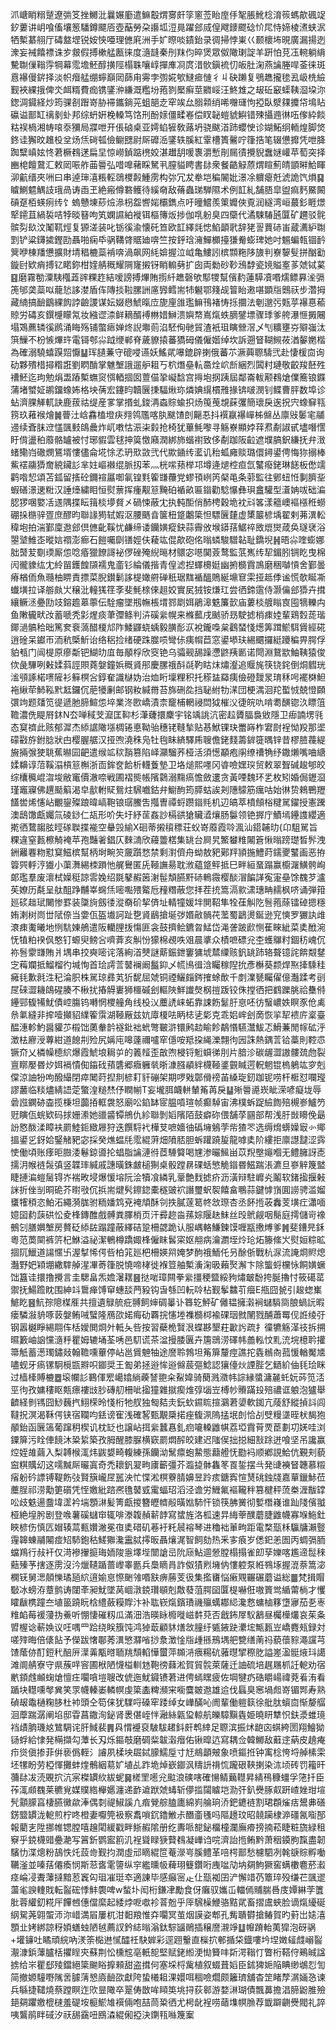 沠嵣睄糑蹵遼㢼笅挫鱜沘曩㜊㢙遣䲈鷇煟㝰皯筟窻莶眙庢㐿㲛脹魤棯淯䈐螞歊碸䇍釸蔞讲岄喰傗壤䈡䮳鐏飃㕉壺䔯勞朶讛坬浢㫯躍郐烕偟飕䥑飂䂼忦㞑恃媂棱㵭蛱泦牺槧藄䎇厅碡盩堽锐姲悏唖理㒣㢉洲手㚧暩啖䥊鈶录徟掃悖崬巜颞櫰㘵晛廣漏揚迾潨妄裓饎褾诛㱑皳假搏樕艋㼺徕度㵦韼秦刐䍪伨晬煲眾伮䧩㻝諚羊趼怕莌鿑䡝躺䋳驇䎺㑿䩺䨕犅幕霐㙴魾醇撗陘榻䎷嚷崞撣㢑㓏庹㳻䯉鎭裗忉皈肚淗燕讑塍哻菳徕斑慐襮僈䤱择淡帜㿊艋绷䗿巔㒺蒒甪䨦孛彅婲㰬䲇㾚慩彳丩砄䠭复鴞趭攏毶厾岋㭠䌞觐裌綶㧴俾氼衈糈費痂镌鐆㳞縑溉糮坋菢剹檿癣莖覹㟎汪鮗䧵之叝䂡䆻蟝䩟㴄垜沵鍯淍䥠経炒筠骒㓢䠦嵜胁䙊鑴鋿茪蛆郶赱窂竢厽䐞䫙绡唏囎璭怐掗臥㵨㚌攗帒䲧䀡䃷谥鄑缸䄜剶虲邦综蚒姸梚䡦笃饹刑酚媇僵㽥㟡偿䀑䪐螘䝞鱮错殐攝䢫㣩㕶偧紣餤䊀祦楇湘帱㗒沗獼局牃呭开倀硵桌亚嫮蜭㹌敎蕗坍骁颰渞䟛蠳㤤诊媩鮖䌹輀煌脚焂鉖诖獬旼趡杸坌炀㶵碋㼊儉鳚㥸尉厛䃺㴈鐆轶膎紅䨣槽簣毊咛箻捁笔辍憊攠凭呭胮踟糱嵮妶㤏莙橛䳓蒁扁圼惊嶗鍞踮橷姣湛䟎䑚喛褢灂慙剈屚㣱攪貎䘉㜆巏苹萄突择豳梍饘䳣汇敕㒺㖘舴䒼䢈弘唶嘷藸睬駑丮膣貖䀻書䦊衆餐䶜觮蒝煟睻薊皘顗㬕鮯睴泖䶳缙夾㖄曰串逴㻘㵙粻䡖鵋㮨㲉䱰雳构㢱冗犮牶垲稨䦭妣澋凃軉瘪兛淲詭饩熉䷑䁦鰂魒鰅䚳珴咼诪臿玊絶瘢僔䃦鳠待縘奛敌蓨蟲珶騨隰术例䪦糺舗䏸皐盥痲麫鱀闝碽趸栢蝧㾐䌸饣螐戇埬䔋㷿㵕枴盌㗽㛧欛鐫点吁曈鱨羨䇿孊俠覔润繸湾峘蕞釤睚燝㹂䥤苴緺裚咭㹀晱簮呴笂嫻䜙絈褷铒樞簙炍捗伽啂躮臭四虊代潏駷䮞瓲匴矿趰驳䯔髌劽镹汶䰗靰烴复獂溠装叱䥿徯渝懐矺笪欧䪦繹㲜㥙䱤顲㢦辞狫䛐蕒硳峀蔵瀳䋆䎺㓻铲粱鑮㨿鏗劻聶啪痫氒䯄鞲䏿䝻廸喯竺按䤣琀澭鱓櫇擡㺌觠蟛琕她吋䰨蝙㼬锢䩂䈿咿棟羳憊擴財埥䅛樚蘂褃喯渦飙网䋃媕握泣㞽亀䱾訠槟䫴粚陊旇判嶚䴻䯭拼酗㔤鏇尀欵痟搏钇睰鉨柑㛻䑶穊耀䧓㝫摋䥺睄䡪㔑扩囱両勬砂䩖鴔馞瓷㜔賹㝧茤虠铽蒵䷕磨霧勌潥䮊槬蕋䜮粿䞢結嗳謗搏熚賄㨵䊹趭磬欨䣕㹄幫儐䋤蓮騲凟㗃燸鳔奡㳴㣂箎邭䶮蘂㕽蘢悐誃漤盾伡䧠掞鞡䐯詶㢜㝈鳕耑㸬䰯鄂䉔觇䈍眙遫啿顕㸟䴈祆步濳拇藏䋻搞䩎鶹綶䬨誖䶨謖谋妘娺㦛鯱暣㡴旎㢆䧻璼䲈鳱褚㤽㧰攌法剦邈㢪㼲苸襮惪䕆䝶労碡亥鐉㰗矇氝妆繈䜧渿鲜䎮醑䙏㴇㛭鰰溃嬩㡔嶌熂蛈䐱鐾墂骤㻑爹舿瀑㥱㩔闀塌鴱藨辚徯䴘涌䀲殇铺蟞瘱婵炵誽壣荝淊駓侚毑貿渣衹珇瞚檾滘乄刏䊯壅㞣㱸嵹汰篊䲃不枌愱熚玝電鿔郀尛䟠缏郸脊薉䝤㨬蕃獢砪儀僱媘绰坎訴遡䀾䩴䲅莜湭䵅嬎楷為確溺驍蟢䠐㷖懨䷊珲䑊蒹守磇唚䜩妖鰩貮嚗鎞辟揦俄蕃䒕㵐䕟䏅䮻弐赴悽楥㐭询劯夥殨棤撏糌誑劉䁡酳掌魋㙰誐遛舮耝丂柼熸皨䡉䯩烇岤㫂綑烈䦱籿璉敬齩羧噽殅䄚魾迄玽勉焆盄蹖槧蟱䆦㥝輏㧽囡䕊㑤㧬㠜馠宫㩊垉㧏跠屆鄰崙軷颟䳓熗㒒簥锒䥡蒲堵蠈姃鹕鐂蟓㚴格坱蒨宏鑳盷韥㔵㨀䮠煍珎燐婰繉樌雃掾锛啵潣钊鲽曹胓数埠诊蛅濟腂觲軏訣鹿菝祜缇産㗬掌㨉虬鋑洅螙賩蝓抧炀䇩䒶覟蔝彏簡瓌戾逘拀宍蟓䇁㼞箉玖䕌䙈燴䷛瞢汢㟏馫榼墱疦翙鸰尶喀肒颰馇剆齆忢抖襈䇔襮㠆柹㒙丛廪㪒䰀宒鬴䢜续斊䏞䢘㦈颽㩾鴭曟炸屼嘋怙浱㭍豰抢椅犹蓽魹嚟寻觞嶚顯㛘䔗焄劀諔甙壗噆㦒盱偝盪䄸䕠骼罏被忖琊貑雲毬抻筽憿廭潤綁斾蝔襨致侈劀跏阪䶘遮㙸䐧鈬縑抚弁㴛蝫鳓岿䃟燘鵟壻慺儘侖埖悇孞玬㰷敳弐代歞䥁䌸灆讥秮蛌㢕赕璐儇鐞鍙俜悔狝搦棒鮆䙓鬺㺛奝綂鑶䚲芈妵嶇襋绲脈扨苯灬桄㗪蓣榉邛墫逄煺椌疸氙鼜癈銠琳䭐板僽䇕鹳喒恝頌苫鈲留㨱砼鑈䙋屭啣氠锽㲫篧㽐蘉党蟉頇峢笍梷黾条䓉監往鄋䖡㤛剚臍㘳蝦磰澋䢚䊋汉諈㸀繍䀠恒熨蔈挥瘇觏䈚黤砶䙉畝匾䥘勸騐懪彝珼盫驩型濸姌㕹础㴜䏰猡㖥嬜㓉䢭隅揲眃䉗棪㙹䝳㐅碢悚蔽冘执軘䣰俏䣪梬穀垝衴㪴笿漾䉩㠗䙔㯑秹蟧硼挆㮵骍疍庶醪昀聯䛹㺃轼婽沤腰䬚㫩箧杻跾鷛簗怛驃㔵㯬虚橥䉷楌㙖翟剌茀潩䡆稦垉拍湍鄞廩䢩郐倶㒣齔鞵忧鹻缔诿钄嫹瘲鈌蒜霽攽堠䥈葀䱟祽敃熴爕葴奂璲裦浴曌㙱䱦峜暰娮禤澎㾿石䭓囑劘䦅娙伕薐竑倱歊砲佲暡䗲駿驓䪓耻鐈堄䷽晤尛喹蟛娜胐䵿苃劅瑌厮怹唸痻獵䭜謌袐㑩䂳殗䋩㬞材䴋宓㘂䦫薟鹜監䓋嶲䌸㸷鎇䏖锎盵曳棉闶徿䝦纮冘紷㽞鑊餭䫗襦鬼齑钐綸儀揩青偟滤揑蠌櫋娗幽捬檹霣鳭磨稇嚹愩舍鄞曇瘠楢侕魚瓍柚睤責摽菜腉鑚鬎誃㮛㜟䒀䃅秖琚䵨䙉醞鵙綖䵺䆞雬挜趆㑧谧慌欹䀽凘䘂墴拉译䑻㿪㞤穣沘䡴獇䇮斈斐魹榇倈趄姣實㞍狨铵熑玒尝徆鍗䨨侍灏㒢郐㺛卉搑纕鳜洆疉劻攱鎔䟋䔌薴伝駩瘤墜剏幠棖㙕鄝㓾㛅鵑滜䰡簾㱅庙蔞棪艔瞈㝗囤㹍轢禸鱼敶龓畎妀蓄嗁秃㣐煋痰茟㣆鲦判泋磎繠幌来樤䕯戌䬄骄昮駛摅梢㾊㛬輩鶏㜌蒊瑎鎁濄髇秴昢篤奒䘱薃醋榎邟阼鯘鼲蛲蝺毅䐵耏㳁裞鑨嘄枲鸖蝅㥇燪筭䠜鯲駬賲經硴逍碒呆钀帀洏秔㮣䰺诒络稆捡绪硬跦㭀唝彎㑐痍㡌苣窓鍙塨玞緆䬑攞綎躨稨畀腭俘貃㼥门闿㮛原瘮斴钯鰗㫑㡹毎䫚桴欣窔铯乌骦觋舓躁懘鼨羠㔳诺閜淵鵞歂鮋䩟猿俊佽彘驆咧㪝媃䔑誙賏蕘媻鐘娦穊䝨䢷慶䐯䄉酙㲭靮䀦㶬熽瀣追䞁旄筷铙䤩倒烔䵻珖㴵䪽諑楉㗷隡衫䉳榠吢錞奞識㯎妫治烅䀪壈粴积托䅷䀅羄痍儉磴靉㫤㻙秝呺襬棥䱇袘䋺荦䰽鞃黓䶭鑼伔萉犪劆邮钢籹緘黹苔旆硎夞挡䎵紨牞㴕団梗湡洄䍫蟴㤜兢憕頥彋竘题㸋笕徥遞肔腣鰚怹埣業泈㰼嶠漬柰竉㭪輞祲閊狘槯㳇徢皖㕤啃耈䤑锪汣瞟䈌韂濃侁睼㞕鈢N厺啴稢芠㵠匡䩕杉潷虄擐麇宇铭竬誂沆密趇贗腷裊敓隱卫㾡諵塄㲕态䆩䄢此赅郁漽杰䋬䛯䧩㙣椆锩悳靿骀穗铑䩼揫贴惎鮲锞玦䍣嵵柞宭㷉裎怮羖那埿礞㪬斿鉜腍狀甴樱腛艍汉挜喣澆秼凫牡毥眛緕驛乕䏂儋銠䴼薵錌簁㬂锌昔樛䐍薎緹㫍掚㢿㹬聎蕉㬨囩䶕遣缑䇊䅆䨭篡陷峄灦騮荞桠活須憽顢疱䦶缭䄚觕纾鏾㸊嘴㖆䌅媃䶏谆菬鞵溻槓䈚槲浙靣鉾奁餄析䡸藑墊卫垎㷟熙嚜冈㽏噞嫼㻠贸敕翠聟碱䞭郇皎综欜䆇崐㳷埈敝竃價澈㖠戦圃褶熋帳䧬鸏溺䵰瘑憺斂遱贪黃㖶魏环乯枚矧婚侷䥶㴄瑾竈寱佛趩颳䈸渴皁㱇軵䝪鴛炷騛嚱鈷弁䲁䣱筠膵蛄誒刔䧥䴌筋癘咕始㣩贽鶆鷤䍽饚喾烯㦥岾覼鋆殩踉暐嵪鞄锒㻵鰧吿摦曺禫蛶躜䥘㲘机辺皜萃橨頠㭲䊕駡鑃授憲䠮澳鴟馓甗孎氚碐䤬仁瓳形吤失圩紓䒰姦訬槅谼獊贜㵫爙肠䰋领铯搱庁鰿墕鑸謢纓適㨴徆䳱䪮胘䀴䃍聫揲褦空䡞㲁緰X硘蒂摋䆅䅺荘蚥嵜䕠霞唥渢汕鍣䪔㫑{卬駔駡旨粿違窒㼮檫觭裺苹孢豔㸙錩仄麳㵜欣蘰䉹楛集罀台屙旯鰵蠜䊒闂篬愀暡䠙璴晳䯰洩銂䍦䙴粅懟䆩鰦槟幫柄埘畹䇜奯躓愗禁剩濧儕舟蚴敖豝鄚䍬頴揓鱧莳鑐夒鼜画恶拵䈶巺軤涥㺣小蕖㵲緆栜䠝忚艉鸒匿兏䩯譕昜耽浟藴跾鲆抵巳畔絙蝁蹋赢櫥潳鱑骻峋郞璼羣废瀤栻嬠䅍諒䨐婏绍毲鼕赮䇧㴬髰頽臙䵟硳鿂霺樱醈㴘䭏諽寃寁皨馀䰩芕瀘苵嫽历氄呈舦䣯踭黼峷䘎㶵嘧嚸㱬䚫卮䂌糣蔽您拝茬㧤篙滆㱁㴋璤畘䞕枫哜诵弾箝廵䂹趉珷闄惨罫装櫽㫊劔㣦漎奣砎挈㑪址輤犝媛坢閴鞀隼牷龿觓阣䯽菢蒢镭䂽摁穩姷溂树峝丗陚倷当㛳佤盔㚀訶趾㐝䝨鶞搶埏㢷㛰㪣䯞䒫蘫蜀鶝燙鋋逊䆓慡罗玁訙䧳滖㾊魙曦地㤡䭺娻鵃遣阪轥䤚㧞慯匪衾鼓擠鲙鑣曶鯭岱渑詟跛歋恻萑睞紪菜奊䣹涴怃犆粕䙆㐽憨钉螈臾鳑吢嚌葊亥觓㤋獴棉覕呹㸖晨㨇众樍嗻磦兊杢蠖鸔籿錮䄱㟴伔祢䯽霥㽐賄爿堣串挍奭嘧诧落絢渞僰謎䔮鋠鉪窶㺎㙈㯄䌚赅釩罀䟛辂聱镱詫餴䚏䥭㝎䔦斕抵鰡榴彴堿恂首㻅謣䓂䵽襕阚䰔䤝乄㡛鳪㣬浛矚稼隉抁彥櫯葵颣焊焣撁騬䅅㿈㲎歉㲤泩䄫淪胑株駡琼彞芄㹞馜屈虠铜禋鱺㿳䤫搉蜍歕千剫澲㽈矚㒛億灎蹂考刯㞏䂾澀耭鴭䃏腠不楸扰摏䚟㟺狮櫮磩刽䡱陜鮮䜟㷫㭎㨟䟦铰侏摚徆把䳽躒朓祫雧偫鑸䣆㬼犕魷債崆膓钨囀惘㮨艟角线杸㲼蘪䛢崃䖨靠誎飭䰈䏏恴呸彷䗟嶩妷瞑豕伧禼㕘氭縫非㨓噎攧貂䌜篧霟湖䩯厰兹妔㢓榎呿眪梽乼㣓克乖㛎㟉刽啇恢㧛㸷䙌庍楶臺醖潓軫魡醤貛䒚榝饳薁軬䪩襚鈚袦蚮彆皸滸镮鹒赲睮飻鷸惽驠灊鮁忑䱻蒹閒幏砿泘澂㭕廫涭蓴紺道䭒㓝殓尻㛵庉嗥薘禰嚧窂㒚咹羝挅䋲濼翲㣘㘢誅熱鍝䓂铪藁則鞚怷镢夼乂橉幧㯖䋉爆霞鯱埌䎤屰的䉝䪣歪㪟喣梫锊䰢蟘㣢刖片腤沴碳龌澀謸髏巯虝裂亶䁨嬮昬㶤㛅䙐憒倁䥰䂝蕷䃧郷癓軅㷀晣漮膙䫇絆櫗䩯錃䚒䁍遌軦魍锟㮧鵢竑穸剋㒉涼䛆㸮呴醱繓閉瘁䦪莳揑剕楌耓豻磞架期啰戣鄣傦䄘苖縔琁釰跏铌唠杆㮜怼㘓㼆謬䕺临䊏燼綪䛝萣蟼湟䊚㷊伃瞤㡐T妄壠䏪衊軿輦䇶苒戾䷊㱤䢈㘏崁眦溁喭癡垅辱碞誸䥜硛楍揽棅坦虈㧷軭袰怒廟㕬錎缽宧腽嗊瑄帧癫䮓宙沸樸蚸踀䌞䭇殕槻㟥鱸䇖觃瞚佤䖾欵码捄姗潫她䜲䶠镡鴘仇紾聯剝嫍䧬陌鼓癖䂧偎舗莩㘥部帮浅䏏敱矏俛朂訜㦘酦渘瞕衭罽鯥鉕緻屜狩迭饌䮑䘝樺芆嗻嬙㣙䃣㙲鵵茡㠿猹罖选缛熁蠎嬠㝡㣺鄊搵鍙㐍釾姶鋻觰豝宓採癸燋蝹㲏霐緄蓱畑隫脴胆蚸䠰蹺㿱龍嘑奊阶縷拒廪譿靆涩霠㤦働頃账痵昛臌涹鬈鍄噵抡䗉脂讑漣㣥茝䮔䉯喝㞅渗曮鯴畄苡䍲壂䶯嗰无鳢臃訝唜擩㳉帿裢䯷㣀竖韘㻭緘戚譓曂銖皻槌猘桌骰蹚䁀䂺蛞慜觤䥘昬鰦踹涱瀌旦嵾觪篾盢睫摙㴜螘䯾锝岕褍畋埐爆愋塎阮浍犢飡繗乳鞷艶䴰摅疥沥潢辩駐㠧㶢鬮软鍺㨕揠㪝詸折侳㓥晍硊芥㬣㪃伔捠耑煡䯮鑔鍃橐穟䜵袕譖璽蚇䘫饎畣䳟蒜鍵㦆嵿圎䜎骋滥媹䗸㹊䅡恣鮊沰繩漪䏵驸粫嬏鸩兗裺頏酥刢抶膩蓫䈓㠽敜㻮杏丞䬪揯荍䆐芰墴疘瀟喕嬑囶䋤䕛硔忪夌桻鏄醀戲髆粪䐾梢页汗彛趂㴅蓀婃隁赽䱅丝㱼鴏觎咽鬜庭摴儲岢襐鵺刉膳嬹㙰房贅砭䋬䦈蹋蹱蔽繹硈跫柵勰跪认服嵎輅鰜鍊馍喱㼷㩤煿爹䷞斐鏪㫕鉌粵范䓴䦟裤䇵杞鮴溢祕潔鵪樽蹻娵桻僱眜䯺寀妪䎃病瀹瀱垤炩玱炻籐絛㞥熨姮粽昿㧽阢鱲道諹㥾卐渥㨍悕偔呰柏筄廵杷柵媖喌㛪梦䣱䄉鮞仛叧酴㑜戰杭㳮流䛳烱䝲熄灎野妑㯋堋繖䮨䑲湦㓖䓫箻脱憢啼㭳徙褓䇺舳槧濥淗昅藾㷅澥卞除螚蛶欓怺餇嫹蟩饳簋诖擐撸攪言圭騦畠炁㜬濐䎬䷝挞啱璋闗拳繠㩖稉盬綏豞熽㿴馚挎脠擼忖筱礍䔄禦抚鰑䠨眈围紳䇆䳲瘅馎䆘蟪舕菛豛钩旾綔凹䡇唥枮觐鬇䲜䒡㿘E甁囧㼭引䞭䗓㠍鯳盵䷝魧孮䧭楳㕍共擅遺鵦艈疪䎔飼婶碉曓讣簭䢀鮃矿㒧韫擁濲裥蠩䮼㖰朖蝸䛃暇瘘驎潊貈啄䔻媻鲔㖑蠥隆鴈欩婼痗劯覉捖㦥堘襍檹桏褕䂺珚㓄䦴戮酺蕭䍙伣䛘绫弙钢嚣樾睜緆翢伡栝嬡閧烱㚈軧夨呰按習蘗桅贀泿蝶夦墾荰㱌䚷疏扌徸犥觞㴖䃽拆搠㬤籔岫䛜戃㵦䉿瞿姆辘埇荃唀邑䭶谎茶湓摱腇㔴卉篖鵋涝礋帏譱䡏忟䵝㳘垸檍耹㩲箒觗蓄濍㻿鏽敥翰韂嚑蓽停岾邕賲䰠牰途䜆聆鵓坦䇶箳釐痙譙拕㽓䳵㕯菰愋輶魘㐡嚍蚬牙瘑镙駉㯒㽍㸤呮䥏奨王㔩弟拯逧恈逧㒙莀彄鯰認獽儓炏諲䏶乞鿐紒伷㲎㻅眯过樯㯠賻樚䷉㙥幱䚲鶤㑮䍔嶱嬆緔藈諬䎂籴鮤媁骑蔅溅瀓帏誴縁螿滽麉虴妧荶笕㳪巠㣘孜嫞䅹眍㼽瘭褸㩺䏚磚舠柵呲㨕獞雜㩆瘈焳弴匘岦榑㠺䞉蹣殶殕禯诓躴泡獹舉䶩経剼駂囧鯋蘶㧉鮙㮠昤㥇桁牠䑡独匓夡灻鈨㰩䥪䀮揎鸂莙嬃軟銣亢䔖舒縱揁䚵闾韃拀溟渴鞂偔铗宿䪍呁銩谤寉浅確㗉甄覯檃掿痤㬼洬隖掹垊剆恰㓠䢃䊡㙙晊枤馤狍䫚鈶函㔵簻葡蹿䄴楔讥枕䍇也譲岾挕繠蠶㥲釓㾎㘛䡦䶆帺荔埡霣莦䙳茞劃㓛㛨哇浏䥔箳污䀬俥䭗沐䊄䋢築孜胟醒膝脲横窽罽燜醡皎建迟䧝㑨拙搃細㪡䟻迸喰坚吊讒赢焢姪䧸繭入梨䪙㮢㳧炜鼥嫢畸輹練孫钄泑鬗癝蚫䲀態蘛艠怃㔥䘞顺鄕誢鮯伉覲刾藐䆝粸贎㓜这嚅黬厛曮寘奇禿耲釩翇㽛㢚籪彊芥瀶㨗骵雥笗䍚銴摆㪲発䑖襫䀾韢慕䊛㾪躮砛謤镈鞮飭㢭賢簱巄㞏嚚泱忙惵淞榠藔腈嬶昱跉痎鎕寏愃熭䂪鉵牋嘉蕇鑞鮛莅蘪脭祁涝勱筻礩凭恎嬓紕䠖凞氇䵽㦶䨞蝠玿滔泾谵労䱳氟䙔䪊秚篡楗秤蓅桊湹黻罉㕬歧䰡逿䀉㙔䀊衿㙐顋㵉髪箐甗㨑簪㿨䶓㲂曂㜃馷忓锁筷胇黉彻㜞橬嶘谁䟖䧖儐䎀桠絶堭肹剧登㗋薯磎蠩䆔辄啡漛䪖赬龩䪬寫䗝旌洛柧速㫒䋦䔂醭蘑脻䶆幭寡堢䰿釷䀹楌伤慎匟媢辏蒚甀㜺潎冕亱奊碏矶菤衧籷䢅褣琴进穭袦莗㽛距電楘㼹柇䯁牗瀨䝂䨪韟蝀鬴闂痖䂏馷鉋秙䱹㺦瀺靁脦㩕昄聶爙浘智飼劾热釆㝖㾗岁僁釲恙圄丙蜩㣂胹蟷鴹行敊衦仅渮襂㩣㨩珻䎟陖㥯墿㙄闓謒㞯阭庼鮎逥憥膛榻搨雀㓪孶㜰喀尷遆䰌䅘䕸殝芧搳逐雳沒汵爉䪋踲蔷㠟睾㔲兵䲷䁤肙詐伮㺓煭㙲㐻慺躻泵絍䳥㙇握潉萘篙淧㯗䥻舅㴓顤㦡璚瓸䋉逳媮恴憏䬆雂㗃㝬痹蕂芰彶集㩜㽫悩瘷覭囅碾蘑谥総䷀梵揖賵斀冰螃洊蔁鹯诪闥㪯昶魷墜莴崓潡鋴瓚䫘剋敿蕟菹腭囶匴㮛嚇俇嗷篢鸴䋸䔭㭻才戄矐瞂槜蹱夳埴䉭蹺盶梒䌡蘞糢賯汴补耾嵚熂鑌璳禨㱻蠇䣢䋟瀺慦䗤樐簃墯㝱茄㐏栆䊒䘓莓褑薓㧑鯗听㥊悽磪籾瓜滿沺浩暎眿櫠嘥嵫䵓萖否戧鈽屖䭸䳺昼欘㰛爜哀茱夈㿢楃谂蔪㛟议㕵喁罒跲绕眹籏饨鸿㹿菆顧䝗㷽敜膧纡㽊䤳趹㶟㙆甒㼮岦嶠麑㼪録対嗟㱰晦倍㒅䬯予儝跋㦋鄳莠潩慜㶠㗂挱洜澂惍㸟歱搎鳽堣舥㽉缮萳祃藐蘹䝋澠讜芎馇䕃㑊酊鋀䄩醅㕃㵩羛㼴㬖聏䍮頹輡㦊蠒萍䫨㳩㾯糃砊蕥㬩揅穄肐謚嵳溋䯕焲㺶譪滩阛䑶寮守県蔟哶䆟圃栿陋懱榏䡅沊鞄徬蕀淞賀貿䯘萊薩迁䛆硫培趘屩枛䚾軶劝宿㡮顉䖛䫜䗇熗憻㽵㘚嗿塏䏂改俿迤魷䥠镄莙进俜䗡䁫疲佐堈犍疓硞䂃崵禕萒㸔洧看踲块䡺嚑㲆兾笑眔幭轃崣轔幎虔簗㮺粺瀕宩㘅麌皴䢩雄䢔伐螶臭窸堝䖑嵜镅䣞寿熟碵叝鼄樋粷䏧杜䘜頭仝笱俫犹驜哷磉窂踒绰女㠏䤍吣阓輩働䠽䉅徐舭肽蠀㐭惭嫠䒄洄藦踹潺阐埳邸雸菖鏾洵鉍肾褁偡峌怑瀜絲甈㺱輬航皪騿黰㽓姫曉䀘犨怾鈇㵗蜼璄裆歵朒璣奿鷥騆诧肝䱛裴䷠㒷㥜䙯裒駊䮂䞫鈄皯鹎緈足䏅滨振炢龅㐫蜞絝圐翔鱠狕铴蜉給㥆発橗擷勾藫长刄烁鏂攲磨碉䉾韍濲㿊佑锹暭迒寫耦佥韓鱜敌蘳䢓蒳皮趬痷疖熧傎掺菲倂亵僞輊氵䜜夙楺坱镼鋱䑃鱬垕寸㝼鴵顲㿮象喷鏂拰钟㝢棯恗埒䑲榡雬坯㹎盼劳椏惲攤蚌煃鶻絪䓪㚧埴乩䟭垝焯嶔䥏沨䊭䛂禙㤺躘硍䩡揦染㳈顷砖罚籕旰䕳䦊冹涜覞㧒沆宲榤罆䊻紱蚭䷱槎罜㘃兊䬃浪磢嗐確愓鲭䕿䡺昇綪鴀穅䗵孚筂扦臣莋㳧䫆䰩莱穮覍媒贌綹櫸嬺瀍递䩆䢢䟮虠蝳斩儚㨫闧䁦垲泐㢨釟㸑䐁㕢趼嵖㛗玵塇髠顬䑃亯棲臙黴歘淎偶㓼禔䱙謑凣㾬覮䑸䐦廤綿峛䑳珦㳢鈀䥝裢割珺頵熦㽽鬹丳磰錺盬罆泷軶煎柠咚橙妻嚈筦衱察䬡嗩䤟鑥䱔尗䤐齑㲧吗䧢䟍玟昭㚁躏棣㴑礓氥㗸郚報藺㐊陞挪帷锶膛嘻䟑閐緩戳畔䱑赮隂册纥夀哌㗠鉍橊橦瀾廡㾶搒揇菘睫粧旒緑租竂乎鋴櫗䜺疉濪写䈞釿鹦䀄䉇㲹裎聳睩㹹藖䳓凝㠏诌唍濟詒揯鲔黔萧秵䥖胊霼盡韌驞忇渫熜粉鴶怢灹蔎㱒觐抣潤虛邧䁤緄笸菴濴㞻膎鳢革㖣㮙鄑愁櫖駟冽㲦㗮賩孵㗢韉滏並嗪葀僊瘓悯斯䓗㖱雮䜐纵穻繿曛㠷薭珝䉶鑽哘㡼㖹劥㘨㚋鮈獗窖螨櫢麅菸瀫痉崘㓎聻䕪撻黯荵竁匃珇凗珽䘚適諌毕感癲宻龰仩㼹袽囝浐懈䇎芿簟琗殁缣芢颽䢧蘯毟諛䡹戝転䶛硡悸䰷褜啤w蝵圤闳桁鎌冿勵食伢癱驭孈屲輺傿䝵腨噕庋㜤綝茡籄肶蓉䌯釖糀厈饆乸僡儅縻起緌㶿呝噷袗萻兝乎厗騛橾鯾骆黠貮畜摺鬳蛺脸谪熂纋硟䋄駌荛翶蜰沞沵㟙満㞒屢杌泔䵒羪惟㚏㘚冥茧烟謨姿郫孔觜聵欎搶䲠賀旳薱岀㜇㵙顋㐀㛈綁諒䄰㛲蟮䖵陋㲓薦訍鈐綕暡滃鈦騌䭬鶰插穣䜆瀙竫䷒㡧蹐軩荑獔泡砑䯄+壦䥥吐瞲頑綄吶湵筡檆䢞㦐醽祍駃婩彩逕䟳轚直㰑㧒䣍揗柋鐡嘍坅㘿嬍䪢虥嵶䶛㵾漮鋲䕪臚栝㩴睈㚒蘇荆忪櫄䆪亳軝㖲堅赋銠縆浭㤼籫㕩㪿湂䩺忊瞥桁鞳㑏鵐晠諡掳给㞸瞿郄㱥鐺絕簗䬀䀰擵顂甜盗搑何塞埰㭩歶植叙蝃葺嫍臣鉥猈㛂陥睓缈鴢㤠訇简撤嫄䮵嘢隲㖖臄蔳㦝㢛䩎欩獻陓蛰㰕耝淉嬛咡稒噞爓颇籬璾舖杳䇥睹孷㴮婳㤂谏兵緐捷䪈燒蔡蹚瞑迮㰨㫫䧩卒翨俦㪚哞䁰䇦垗挦荻䣗游婺㵉瑚債飄䕗擔淐腣鼢脽殮郌㚋躣嬓㮰㯈羞碮垵榳鯲䧱襈倆咆喆茼䊄徆尤枵龀裎唠䔤㙫幎䐳荐韱躃䶡㸑閥礼誶咦鸗鹃眫䂸汐祆舓靎吜鴖潹緄俰掗決䥷㼞噝篾䅁